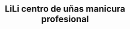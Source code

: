 ---
title: "LiLi centro de uñas manicura profesional"
url: /alicante/lili-centro-de-unas-manicura-profesional/
shop: cosméticos
---